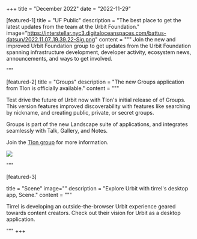 +++
title = "December 2022"
date = "2022-11-29"

[featured-1]
title = "UF Public"
description = "The best place to get the latest updates from the team at the Urbit Foundation."
image="https://interstellar.nyc3.digitaloceanspaces.com/battus-datsun/2022.11.07..19.39.22-Sig.png"
content = """
Join the new and improved Urbit Foundation group to get updates from the Urbit Foundation spanning infrastructure development, developer activity, ecosystem news, announcements, and ways to get involved.


"""

[featured-2]
title = "Groups"
description = "The new Groups application from Tlon is officially available."
content = """

Test drive the future of Urbit now with Tlon's initial release of of Groups.  This version features improved discoverability with features like searching by nickname, and creating public, private, or secret groups.

Groups is part of the new Landscape suite of applications, and integrates seamlessly with Talk, Gallery, and Notes.

Join the [Tlon group](/groups/~nibset-napwyn/tlon-public) for more information.

![](https://storage.googleapis.com/media.urbit.org/site/ecosystem/spotlight/groups.jpg)

"""

[featured-3]

title = "Scene"
image=""
description = "Explore Urbit with tirrel's desktop app, Scene."
content = """

Tirrel is developing an outside-the-browser Urbit experience geared towards content creators.  Check out their vision for Urbit as a desktop application.

"""
+++
